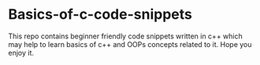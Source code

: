 # Basics-of-c-code-snippets
This repo contains beginner friendly code snippets written in c++ which may help to learn basics of c++ and OOPs concepts related to it. Hope you enjoy it.
